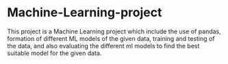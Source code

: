 # Machine-Learning-project
This project is a Machine Learning project which include the use of pandas, formation of different ML models of the given data, training and testing of the data, and also evaluating the different ml models to find the best suitable model for the given data.
